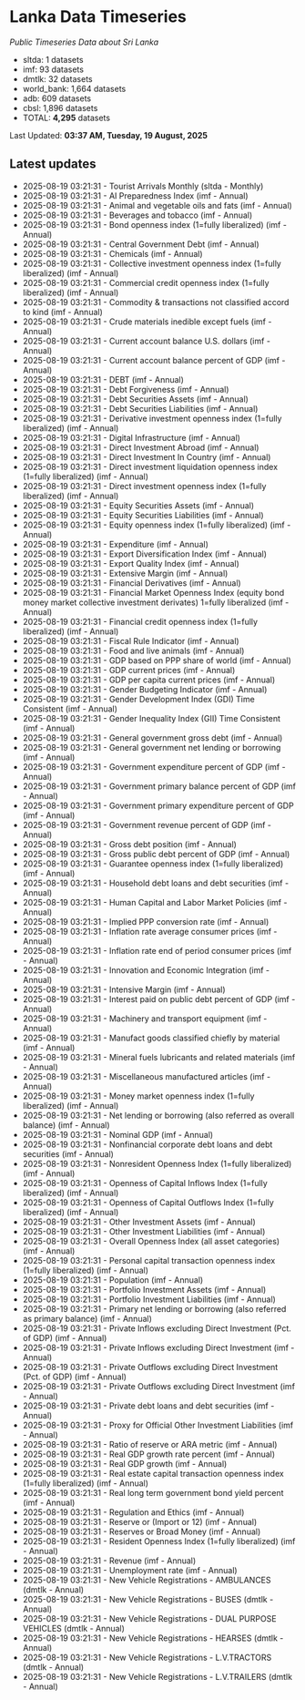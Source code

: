 # Lanka Data Timeseries
*Public Timeseries Data about Sri Lanka*

* sltda: 1 datasets
* imf: 93 datasets
* dmtlk: 32 datasets
* world_bank: 1,664 datasets
* adb: 609 datasets
* cbsl: 1,896 datasets
* TOTAL: **4,295** datasets

Last Updated: **03:37 AM, Tuesday, 19 August, 2025**

## Latest updates

* 2025-08-19 03:21:31 - Tourist Arrivals Monthly (sltda - Monthly)
* 2025-08-19 03:21:31 - AI Preparedness Index (imf - Annual)
* 2025-08-19 03:21:31 - Animal and vegetable oils and fats (imf - Annual)
* 2025-08-19 03:21:31 - Beverages and tobacco (imf - Annual)
* 2025-08-19 03:21:31 - Bond openness index (1=fully liberalized) (imf - Annual)
* 2025-08-19 03:21:31 - Central Government Debt (imf - Annual)
* 2025-08-19 03:21:31 - Chemicals (imf - Annual)
* 2025-08-19 03:21:31 - Collective investment openness index (1=fully liberalized) (imf - Annual)
* 2025-08-19 03:21:31 - Commercial credit openness index (1=fully liberalized) (imf - Annual)
* 2025-08-19 03:21:31 - Commodity & transactions not classified accord to kind (imf - Annual)
* 2025-08-19 03:21:31 - Crude materials inedible except fuels (imf - Annual)
* 2025-08-19 03:21:31 - Current account balance U.S. dollars (imf - Annual)
* 2025-08-19 03:21:31 - Current account balance percent of GDP (imf - Annual)
* 2025-08-19 03:21:31 - DEBT (imf - Annual)
* 2025-08-19 03:21:31 - Debt Forgiveness (imf - Annual)
* 2025-08-19 03:21:31 - Debt Securities Assets (imf - Annual)
* 2025-08-19 03:21:31 - Debt Securities Liabilities (imf - Annual)
* 2025-08-19 03:21:31 - Derivative investment openness index (1=fully liberalized) (imf - Annual)
* 2025-08-19 03:21:31 - Digital Infrastructure (imf - Annual)
* 2025-08-19 03:21:31 - Direct Investment Abroad (imf - Annual)
* 2025-08-19 03:21:31 - Direct Investment In Country (imf - Annual)
* 2025-08-19 03:21:31 - Direct investment liquidation openness index (1=fully liberalized) (imf - Annual)
* 2025-08-19 03:21:31 - Direct investment openness index (1=fully liberalized) (imf - Annual)
* 2025-08-19 03:21:31 - Equity Securities Assets (imf - Annual)
* 2025-08-19 03:21:31 - Equity Securities Liabilities (imf - Annual)
* 2025-08-19 03:21:31 - Equity openness index (1=fully liberalized) (imf - Annual)
* 2025-08-19 03:21:31 - Expenditure (imf - Annual)
* 2025-08-19 03:21:31 - Export Diversification Index (imf - Annual)
* 2025-08-19 03:21:31 - Export Quality Index (imf - Annual)
* 2025-08-19 03:21:31 - Extensive Margin (imf - Annual)
* 2025-08-19 03:21:31 - Financial Derivatives (imf - Annual)
* 2025-08-19 03:21:31 - Financial Market Openness Index (equity bond money market collective investment derivates) 1=fully liberalized (imf - Annual)
* 2025-08-19 03:21:31 - Financial credit openness index (1=fully liberalized) (imf - Annual)
* 2025-08-19 03:21:31 - Fiscal Rule Indicator (imf - Annual)
* 2025-08-19 03:21:31 - Food and live animals (imf - Annual)
* 2025-08-19 03:21:31 - GDP based on PPP share of world (imf - Annual)
* 2025-08-19 03:21:31 - GDP current prices (imf - Annual)
* 2025-08-19 03:21:31 - GDP per capita current prices (imf - Annual)
* 2025-08-19 03:21:31 - Gender Budgeting Indicator (imf - Annual)
* 2025-08-19 03:21:31 - Gender Development Index (GDI) Time Consistent (imf - Annual)
* 2025-08-19 03:21:31 - Gender Inequality Index (GII) Time Consistent (imf - Annual)
* 2025-08-19 03:21:31 - General government gross debt (imf - Annual)
* 2025-08-19 03:21:31 - General government net lending or borrowing (imf - Annual)
* 2025-08-19 03:21:31 - Government expenditure percent of GDP (imf - Annual)
* 2025-08-19 03:21:31 - Government primary balance percent of GDP (imf - Annual)
* 2025-08-19 03:21:31 - Government primary expenditure percent of GDP (imf - Annual)
* 2025-08-19 03:21:31 - Government revenue percent of GDP (imf - Annual)
* 2025-08-19 03:21:31 - Gross debt position (imf - Annual)
* 2025-08-19 03:21:31 - Gross public debt percent of GDP (imf - Annual)
* 2025-08-19 03:21:31 - Guarantee openness index (1=fully liberalized) (imf - Annual)
* 2025-08-19 03:21:31 - Household debt loans and debt securities (imf - Annual)
* 2025-08-19 03:21:31 - Human Capital and Labor Market Policies (imf - Annual)
* 2025-08-19 03:21:31 - Implied PPP conversion rate (imf - Annual)
* 2025-08-19 03:21:31 - Inflation rate average consumer prices (imf - Annual)
* 2025-08-19 03:21:31 - Inflation rate end of period consumer prices (imf - Annual)
* 2025-08-19 03:21:31 - Innovation and Economic Integration (imf - Annual)
* 2025-08-19 03:21:31 - Intensive Margin (imf - Annual)
* 2025-08-19 03:21:31 - Interest paid on public debt percent of GDP (imf - Annual)
* 2025-08-19 03:21:31 - Machinery and transport equipment (imf - Annual)
* 2025-08-19 03:21:31 - Manufact goods classified chiefly by material (imf - Annual)
* 2025-08-19 03:21:31 - Mineral fuels lubricants and related materials (imf - Annual)
* 2025-08-19 03:21:31 - Miscellaneous manufactured articles (imf - Annual)
* 2025-08-19 03:21:31 - Money market openness index (1=fully liberalized) (imf - Annual)
* 2025-08-19 03:21:31 - Net lending or borrowing (also referred as overall balance) (imf - Annual)
* 2025-08-19 03:21:31 - Nominal GDP (imf - Annual)
* 2025-08-19 03:21:31 - Nonfinancial corporate debt loans and debt securities (imf - Annual)
* 2025-08-19 03:21:31 - Nonresident Openness Index (1=fully liberalized) (imf - Annual)
* 2025-08-19 03:21:31 - Openness of Capital Inflows Index (1=fully liberalized) (imf - Annual)
* 2025-08-19 03:21:31 - Openness of Capital Outflows Index (1=fully liberalized) (imf - Annual)
* 2025-08-19 03:21:31 - Other Investment Assets (imf - Annual)
* 2025-08-19 03:21:31 - Other Investment Liabilities (imf - Annual)
* 2025-08-19 03:21:31 - Overall Openness Index (all asset categories) (imf - Annual)
* 2025-08-19 03:21:31 - Personal capital transaction openness index (1=fully liberalized) (imf - Annual)
* 2025-08-19 03:21:31 - Population (imf - Annual)
* 2025-08-19 03:21:31 - Portfolio Investment Assets (imf - Annual)
* 2025-08-19 03:21:31 - Portfolio Investment Liabilities (imf - Annual)
* 2025-08-19 03:21:31 - Primary net lending or borrowing (also referred as primary balance) (imf - Annual)
* 2025-08-19 03:21:31 - Private Inflows excluding Direct Investment (Pct. of GDP) (imf - Annual)
* 2025-08-19 03:21:31 - Private Inflows excluding Direct Investment (imf - Annual)
* 2025-08-19 03:21:31 - Private Outflows excluding Direct Investment (Pct. of GDP) (imf - Annual)
* 2025-08-19 03:21:31 - Private Outflows excluding Direct Investment (imf - Annual)
* 2025-08-19 03:21:31 - Private debt loans and debt securities (imf - Annual)
* 2025-08-19 03:21:31 - Proxy for Official Other Investment Liabilities (imf - Annual)
* 2025-08-19 03:21:31 - Ratio of reserve or ARA metric (imf - Annual)
* 2025-08-19 03:21:31 - Real GDP growth rate percent (imf - Annual)
* 2025-08-19 03:21:31 - Real GDP growth (imf - Annual)
* 2025-08-19 03:21:31 - Real estate capital transaction openness index (1=fully liberalized) (imf - Annual)
* 2025-08-19 03:21:31 - Real long term government bond yield percent (imf - Annual)
* 2025-08-19 03:21:31 - Regulation and Ethics (imf - Annual)
* 2025-08-19 03:21:31 - Reserve or (Import or 12) (imf - Annual)
* 2025-08-19 03:21:31 - Reserves or Broad Money (imf - Annual)
* 2025-08-19 03:21:31 - Resident Openness Index (1=fully liberalized) (imf - Annual)
* 2025-08-19 03:21:31 - Revenue (imf - Annual)
* 2025-08-19 03:21:31 - Unemployment rate (imf - Annual)
* 2025-08-19 03:21:31 - New Vehicle Registrations - AMBULANCES (dmtlk - Annual)
* 2025-08-19 03:21:31 - New Vehicle Registrations - BUSES (dmtlk - Annual)
* 2025-08-19 03:21:31 - New Vehicle Registrations - DUAL PURPOSE VEHICLES (dmtlk - Annual)
* 2025-08-19 03:21:31 - New Vehicle Registrations - HEARSES (dmtlk - Annual)
* 2025-08-19 03:21:31 - New Vehicle Registrations - L.V.TRACTORS (dmtlk - Annual)
* 2025-08-19 03:21:31 - New Vehicle Registrations - L.V.TRAILERS (dmtlk - Annual)